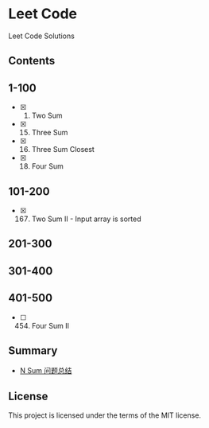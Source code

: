 # Leet Code
Leet Code Solutions

## Contents
## 1-100
- [x] 1. Two Sum
- [x] 15. Three Sum
- [x] 16. Three Sum Closest
- [x] 18. Four Sum

## 101-200
- [x] 167. Two Sum II - Input array is sorted

## 201-300

## 301-400

## 401-500
- [ ] 454. Four Sum II

## Summary
- [N Sum 问题总结](https://github.com/SunnyMarkLiu/LeetCode/blob/master/Summary/N%20Sum%20%E9%97%AE%E9%A2%98%E6%80%BB%E7%BB%93.md)

## License
This project is licensed under the terms of the MIT license.
